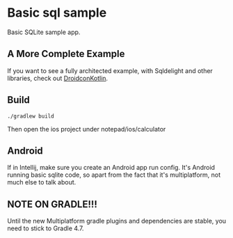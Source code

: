 # Basic sql sample

Basic SQLite sample app.

## A More Complete Example

If you want to see a fully architected example, with Sqldelight and other libraries, check out [DroidconKotlin](https://github.com/touchlab/DroidconKotlin).

## Build

```
./gradlew build
```

Then open the ios project under notepad/ios/calculator

## Android

If in Intellij, make sure you create an Android app run config. It's Android running basic sqlite code, so apart from the 
fact that it's multiplatform, not much else to talk about.

## NOTE ON GRADLE!!!

Until the new Multiplatform gradle plugins and dependencies are stable, you need to stick to Gradle 4.7.